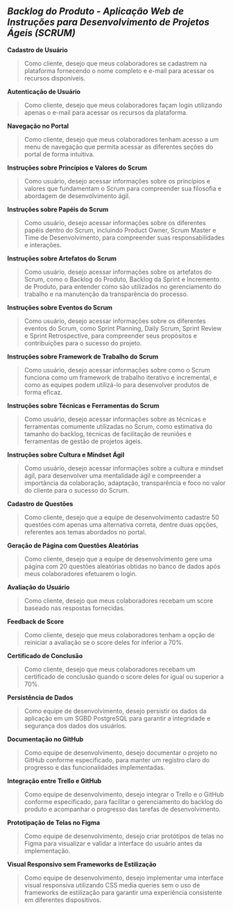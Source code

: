 ## ***Backlog do Produto - Aplicação Web de Instruções para Desenvolvimento de Projetos Ágeis (SCRUM)***

**Cadastro de Usuário**

> Como cliente, desejo que meus colaboradores se cadastrem na plataforma
> fornecendo o nome completo e e-mail para acessar os recursos
> disponíveis.

**Autenticação de Usuário**

> Como cliente, desejo que meus colaboradores façam login utilizando
> apenas o e-mail para acessar os recursos da plataforma.

**Navegação no Portal**

> Como cliente, desejo que meus colaboradores tenham acesso a um menu de
> navegação que permita acessar as diferentes seções do portal de forma
> intuitiva.

**Instruções sobre Princípios e Valores do Scrum**

> Como usuário, desejo acessar informações sobre os princípios e valores
> que fundamentam o Scrum para compreender sua filosofia e abordagem de
> desenvolvimento ágil.

**Instruções sobre Papéis do Scrum**

> Como usuário, desejo acessar informações sobre os diferentes papéis
> dentro do Scrum, incluindo Product Owner, Scrum Master e Time de
> Desenvolvimento, para compreender suas responsabilidades e interações.

**Instruções sobre Artefatos do Scrum**

> Como usuário, desejo acessar informações sobre os artefatos do Scrum,
> como o Backlog do Produto, Backlog da Sprint e Incremento de Produto,
> para entender como são utilizados no gerenciamento do trabalho e na
> manutenção da transparência do processo.

**Instruções sobre Eventos do Scrum**

> Como usuário, desejo acessar informações sobre os diferentes eventos
> do Scrum, como Sprint Planning, Daily Scrum, Sprint Review e Sprint
> Retrospective, para compreender seus propósitos e contribuições para o
> sucesso do projeto.

**Instruções sobre Framework de Trabalho do Scrum**

> Como usuário, desejo acessar informações sobre como o Scrum funciona
> como um framework de trabalho iterativo e incremental, e como as
> equipes podem utilizá-lo para desenvolver produtos de forma eficaz.

**Instruções sobre Técnicas e Ferramentas do Scrum**

> Como usuário, desejo acessar informações sobre as técnicas e
> ferramentas comumente utilizadas no Scrum, como estimativa do tamanho
> do backlog, técnicas de facilitação de reuniões e ferramentas de
> gestão de projetos ágeis.

**Instruções sobre Cultura e Mindset Ágil**

> Como usuário, desejo acessar informações sobre a cultura e mindset
> ágil, para desenvolver uma mentalidade ágil e compreender a
> importância da colaboração, adaptação, transparência e foco no valor
> do cliente para o sucesso do Scrum.

**Cadastro de Questões**

> Como cliente, desejo que a equipe de desenvolvimento cadastre 50 questões
> com apenas uma alternativa correta, dentre duas opções, referentes aos
> temas abordados no portal.

**Geração de Página com Questões Aleatórias**

> Como cliente, desejo que a equipe de desenvolvimento gere uma página
> com 20 questões aleatórias obtidas no banco de dados após meus
> colaboradores efetuarem o login.

**Avaliação do Usuário**

> Como cliente, desejo que meus colaboradores recebam um score baseado
> nas respostas fornecidas.

**Feedback de Score**

> Como cliente, desejo que meus colaboradores tenham a opção de reiniciar
> a avaliação se o score deles for inferior a 70%.

**Certificado de Conclusão**

> Como cliente, desejo que meus colaboradores recebam um certificado de
> conclusão quando o score deles for igual ou superior a 70%.

**Persistência de Dados**

> Como equipe de desenvolvimento, desejo persistir os dados da aplicação
> em um SGBD PostgreSQL para garantir a integridade e segurança dos
> dados dos usuários.

**Documentação no GitHub**

> Como equipe de desenvolvimento, desejo documentar o projeto no GitHub
> conforme especificado, para manter um registro claro do progresso e
> das funcionalidades implementadas.

**Integração entre Trello e GitHub**

> Como equipe de desenvolvimento, desejo integrar o Trello e o GitHub
> conforme especificado, para facilitar o gerenciamento do backlog do
> produto e acompanhar o progresso das tarefas de desenvolvimento.

**Prototipação de Telas no Figma**

> Como equipe de desenvolvimento, desejo criar protótipos de telas no
> Figma para visualizar e validar a interface do usuário antes da
> implementação.

**Visual Responsivo sem Frameworks de Estilização**

> Como equipe de desenvolvimento, desejo implementar uma interface
> visual responsiva utilizando CSS media queries sem o uso de frameworks
> de estilização para garantir uma experiência consistente em diferentes
> dispositivos.
